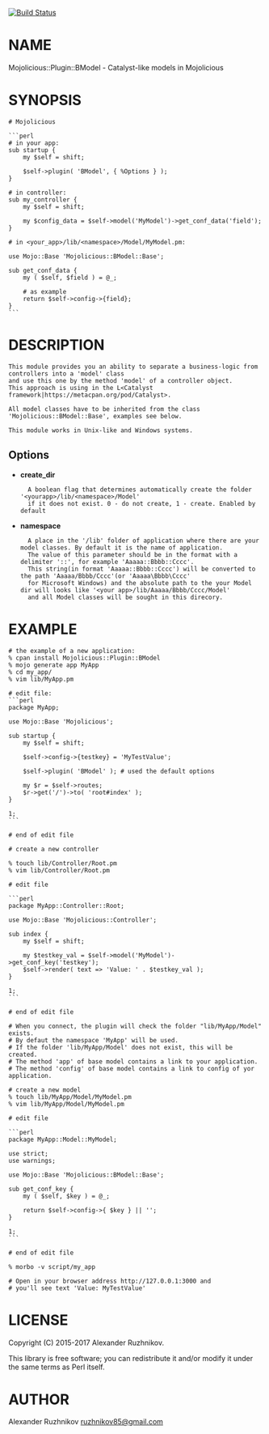 [![Build Status](https://travis-ci.org/ruzhnikov/Mojolicious-Plugin-BModel.svg?branch=master)](https://travis-ci.org/ruzhnikov/Mojolicious-Plugin-BModel)
# NAME

Mojolicious::Plugin::BModel - Catalyst-like models in Mojolicious

# SYNOPSIS

    # Mojolicious

    ```perl
    # in your app:
    sub startup {
        my $self = shift;

        $self->plugin( 'BModel', { %Options } );
    }

    # in controller:
    sub my_controller {
        my $self = shift;

        my $config_data = $self->model('MyModel')->get_conf_data('field');
    }

    # in <your_app>/lib/<namespace>/Model/MyModel.pm:

    use Mojo::Base 'Mojolicious::BModel::Base';

    sub get_conf_data {
        my ( $self, $field ) = @_;

        # as example
        return $self->config->{field};
    }
    ```

# DESCRIPTION

    This module provides you an ability to separate a business-logic from controllers into a 'model' class
    and use this one by the method 'model' of a controller object.
    This approach is using in the L<Catalyst framework|https://metacpan.org/pod/Catalyst>.

    All model classes have to be inherited from the class 'Mojolicious::BModel::Base', examples see below.

    This module works in Unix-like and Windows systems.

## Options

- **create\_dir**

        A boolean flag that determines automatically create the folder '<yourapp>/lib/<namespace>/Model'
        if it does not exist. 0 - do not create, 1 - create. Enabled by default

- **namespace**

        A place in the '/lib' folder of application where there are your model classes. By default it is the name of application.
        The value of this parameter should be in the format with a delimiter '::', for example 'Aaaaa::Bbbb::Cccc'.
        This string(in format 'Aaaaa::Bbbb::Cccc') will be converted to the path 'Aaaaa/Bbbb/Cccc'(or 'Aaaaa\Bbbb\Cccc'
        for Microsoft Windows) and the absolute path to the your Model dir will looks like '<your app>/lib/Aaaaa/Bbbb/Cccc/Model'
        and all Model classes will be sought in this direcory.

# EXAMPLE

    # the example of a new application:
    % cpan install Mojolicious::Plugin::BModel
    % mojo generate app MyApp
    % cd my_app/
    % vim lib/MyApp.pm

    # edit file:
    ```perl
    package MyApp;

    use Mojo::Base 'Mojolicious';

    sub startup {
        my $self = shift;

        $self->config->{testkey} = 'MyTestValue';

        $self->plugin( 'BModel' ); # used the default options

        my $r = $self->routes;
        $r->get('/')->to( 'root#index' );
    }

    1;
    ```

    # end of edit file

    # create a new controller

    % touch lib/Controller/Root.pm
    % vim lib/Controller/Root.pm

    # edit file

    ```perl
    package MyApp::Controller::Root;

    use Mojo::Base 'Mojolicious::Controller';

    sub index {
        my $self = shift;

        my $testkey_val = $self->model('MyModel')->get_conf_key('testkey');
        $self->render( text => 'Value: ' . $testkey_val );
    }

    1;
    ```

    # end of edit file

    # When you connect, the plugin will check the folder "lib/MyApp/Model" exists.
    # By defaut the namespace 'MyApp' will be used.
    # If the folder 'lib/MyApp/Model' does not exist, this will be created.
    # The method 'app' of base model contains a link to your application.
    # The method 'config' of base model contains a link to config of yor application.

    # create a new model
    % touch lib/MyApp/Model/MyModel.pm
    % vim lib/MyApp/Model/MyModel.pm

    # edit file

    ```perl
    package MyApp::Model::MyModel;

    use strict;
    use warnings;

    use Mojo::Base 'Mojolicious::BModel::Base';

    sub get_conf_key {
        my ( $self, $key ) = @_;

        return $self->config->{ $key } || '';
    }

    1;
    ```

    # end of edit file

    % morbo -v script/my_app

    # Open in your browser address http://127.0.0.1:3000 and
    # you'll see text 'Value: MyTestValue'

# LICENSE

Copyright (C) 2015-2017 Alexander Ruzhnikov.

This library is free software; you can redistribute it and/or modify
it under the same terms as Perl itself.

# AUTHOR

Alexander Ruzhnikov <ruzhnikov85@gmail.com>
